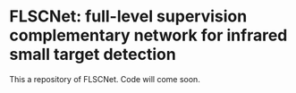 # FLSCNet: full-level supervision complementary network for infrared small target detection
This a repository of FLSCNet.
Code will come soon.
